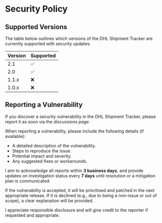 # Security Policy

## Supported Versions

The table below outlines which versions of the DHL Shipment Tracker are currently supported with security updates:

| Version | Supported          |
| ------- | ------------------ |
| 2.1     | :white_check_mark: |
| 2.0     | :white_check_mark: |
| 1.1.x   | :x:                |
| 1.0.x   | :x:                |

## Reporting a Vulnerability

If you discover a security vulnerability in the DHL Shipment Tracker, please report it as soon via the _discussions page_.

When reporting a vulnerability, please include the following details (if available):
- A detailed description of the vulnerability.
- Steps to reproduce the issue.
- Potential impact and severity.
- Any suggested fixes or workarounds.

I aim to acknowledge all reports within **3 business days**, and provide updates on investigation status every **7 days** until resolution or a mitigation plan is communicated.

If the vulnerability is accepted, it will be prioritised and patched in the next appropriate release. If it is declined (e.g., due to being a non-issue or out of scope), a clear explanation will be provided.

I appreciate responsible disclosure and will give credit to the reporter if requested and appropriate.
